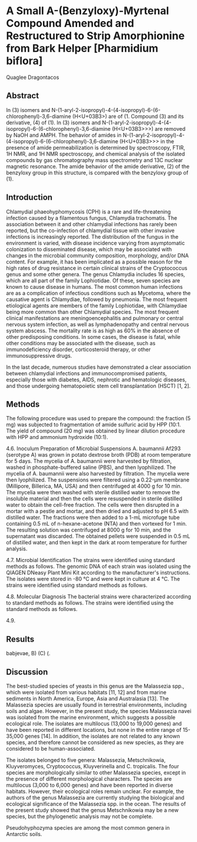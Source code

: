 # A Small A-(Benzyloxy)-Myrtenal Compound Amended and Restructured to Strip Amorphionine from Bark Helper [Pharmidium biflora]
Quaglee Dragontacos


## Abstract
In (3) isomers and N-(1-aryl-2-isopropyl)-4-(4-isopropyl)-6-(6-chlorophenyl)-3,6-diamine (H<U+03B3>) are of (1. Compound (3) and its derivative, (4) of (1). In (3) isomers and N-(1-aryl-2-isopropyl)-4-(4-isopropyl)-6-(6-chlorophenyl)-3,6-diamine (H<U+03B3>>>) are removed by NaOH and AMPH. The behavior of amides in N-(1-aryl-2-isopropyl)-4-(4-isopropyl)-6-(6-chlorophenyl)-3,6-diamine (H<U+03B3>>> in the presence of amide permeabilization is determined by spectroscopy, FTIR, 1H NMR, and 1H NMR spectroscopy, and chemical analysis of the isolated compounds by gas chromatography mass spectrometry and 13C nuclear magnetic resonance. The amide behavior of the amide derivative, (2) of the benzyloxy group in this structure, is compared with the benzyloxy group of (1).


## Introduction
Chlamydial phaeohyphomycosis (CPH) is a rare and life-threatening infection caused by a filamentous fungus, Chlamydia trachomatis. The association between it and other chlamydial infections has rarely been reported, but the co-infection of chlamydial tissue with other invasive infections is increasingly reported. The distribution of the fungus in the environment is varied, with disease incidence varying from asymptomatic colonization to disseminated disease, which may be associated with changes in the microbial community composition, morphology, and/or DNA content. For example, it has been implicated as a possible reason for the high rates of drug resistance in certain clinical strains of the Cryptococcus genus and some other genera. The genus Chlamydia includes 16 species, which are all part of the family Lophiotidae. Of these, seven species are known to cause disease in humans. The most common human infections are as a complication of infectious conditions such as Mycetoma, where the causative agent is Chlamydiae, followed by pneumonia. The most frequent etiological agents are members of the family Lophiotidae, with Chlamydiae being more common than other Chlamydial species. The most frequent clinical manifestations are meningoencephalitis and pulmonary or central nervous system infection, as well as lymphadenopathy and central nervous system abscess. The mortality rate is as high as 60% in the absence of other predisposing conditions. In some cases, the disease is fatal, while other conditions may be associated with the disease, such as immunodeficiency disorder, corticosteroid therapy, or other immunosuppressive drugs.

In the last decade, numerous studies have demonstrated a clear association between chlamydial infections and immunocompromised patients, especially those with diabetes, AIDS, nephrotic and hematologic diseases, and those undergoing hematopoietic stem cell transplantation (HSCT) [1, 2].


## Methods
The following procedure was used to prepare the compound: the fraction (5 mg) was subjected to fragmentation of amide sulfuric acid by HPP (10:1. The yield of compound (20 mg) was obtained by linear dilution procedure with HPP and ammonium hydroxide (10:1).

4.6. Inoculum Preparation of Microbial Suspensions
A. baumannii Af293 (serotype A) was grown in potato dextrose broth (PDB) at room temperature for 5 days. The mycelia of A. baumannii were harvested by filtration, washed in phosphate-buffered saline (PBS), and then lyophilized. The mycelia of A. baumannii were also harvested by filtration. The mycelia were then lyophilized. The suspensions were filtered using a 0.22-µm membrane (Millipore, Billerica, MA, USA) and then centrifuged at 4000 g for 10 min. The mycelia were then washed with sterile distilled water to remove the insoluble material and then the cells were resuspended in sterile distilled water to obtain the cell-free fraction. The cells were then disrupted in a mortar with a pestle and mortar, and then dried and adjusted to pH 6.5 with distilled water. The fractions were then added to a 1-mL microfuge tube containing 0.5 mL of n-hexane-acetone (NTA) and then vortexed for 1 min. The resulting solution was centrifuged at 8000 g for 10 min, and the supernatant was discarded. The obtained pellets were suspended in 0.5 mL of distilled water, and then kept in the dark at room temperature for further analysis.

4.7. Microbial Identification
The strains were identified using standard methods as follows. The genomic DNA of each strain was isolated using the QIAGEN DNeasy Plant Mini Kit according to the manufacturer's instructions. The isolates were stored in -80 °C and were kept in culture at 4 °C. The strains were identified using standard methods as follows.

4.8. Molecular Diagnosis
The bacterial strains were characterized according to standard methods as follows. The strains were identified using the standard methods as follows.

4.9.


## Results
babjevae, B) (C) (.


## Discussion
The best-studied species of yeasts in this genus are the Malassezia spp., which were isolated from various habitats [11, 12] and from marine sediments in North America, Europe, Asia and Australasia [13]. The Malassezia species are usually found in terrestrial environments, including soils and algae. However, in the present study, the species Malassezia navei was isolated from the marine environment, which suggests a possible ecological role. The isolates are multilocus (13,000 to 19,000 genes) and have been reported in different locations, but none in the entire range of 15-35,000 genes [14]. In addition, the isolates are not related to any known species, and therefore cannot be considered as new species, as they are considered to be human-associated.

The isolates belonged to five genera: Malassezia, Metschnikowia, Kluyveromyces, Cryptococcus, Kluyverinella and C. tropicalis. The four species are morphologically similar to other Malassezia species, except in the presence of different morphological characters. The species are multilocus (3,000 to 6,000 genes) and have been reported in diverse habitats. However, their ecological roles remain unclear. For example, the authors of the genus Malassezia are currently studying the biological and ecological significance of the Malassezia spp. in the ocean. The results of the present study showed that the genus Metschnikowia may be a new species, but the phylogenetic analysis may not be complete.

Pseudohyphozyma species are among the most common genera in Antarctic soils.
